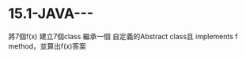15.1-JAVA---
============

將7個f(x)  建立7個class 繼承一個 自定義的Abstract class且 implements f method，並算出f(x)答案 
